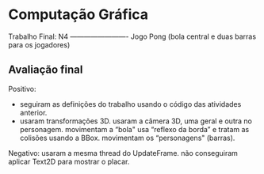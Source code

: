 # Computação Gráfica

Trabalho Final: N4
————————-
Jogo Pong (bola central e duas barras para os jogadores)

## Avaliação final

Positivo:
- seguiram as definições do trabalho usando o código das atividades anterior.
- usaram transformações 3D.
usaram a câmera 3D, uma geral e outra no personagem.
movimentam a “bola" usa “reflexo da borda” e tratam as colisões usando a BBox.
movimentam os “personagens" (barras).

Negativo:
usaram a mesma thread do UpdateFrame.
não conseguiram aplicar Text2D para mostrar o placar.
